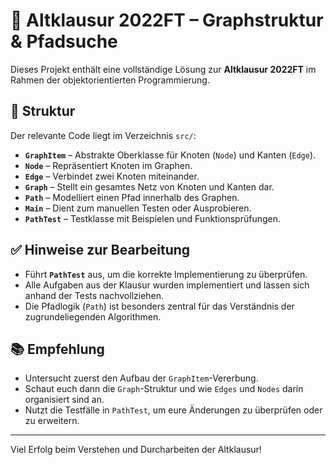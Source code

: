 # 🔗 Altklausur 2022FT – Graphstruktur & Pfadsuche

Dieses Projekt enthält eine vollständige Lösung zur **Altklausur 2022FT** im Rahmen der objektorientierten Programmierung.

## 📁 Struktur

Der relevante Code liegt im Verzeichnis `src/`:

- **`GraphItem`** – Abstrakte Oberklasse für Knoten (`Node`) und Kanten (`Edge`).
- **`Node`** – Repräsentiert Knoten im Graphen.
- **`Edge`** – Verbindet zwei Knoten miteinander.
- **`Graph`** – Stellt ein gesamtes Netz von Knoten und Kanten dar.
- **`Path`** – Modelliert einen Pfad innerhalb des Graphen.
- **`Main`** – Dient zum manuellen Testen oder Ausprobieren.
- **`PathTest`** – Testklasse mit Beispielen und Funktionsprüfungen.

## ✅ Hinweise zur Bearbeitung

- Führt **`PathTest`** aus, um die korrekte Implementierung zu überprüfen.
- Alle Aufgaben aus der Klausur wurden implementiert und lassen sich anhand der Tests nachvollziehen.
- Die Pfadlogik (`Path`) ist besonders zentral für das Verständnis der zugrundeliegenden Algorithmen.

## 📚 Empfehlung

- Untersucht zuerst den Aufbau der `GraphItem`-Vererbung.
- Schaut euch dann die `Graph`-Struktur und wie `Edges` und `Nodes` darin organisiert sind an.
- Nutzt die Testfälle in `PathTest`, um eure Änderungen zu überprüfen oder zu erweitern.

---

Viel Erfolg beim Verstehen und Durcharbeiten der Altklausur!
